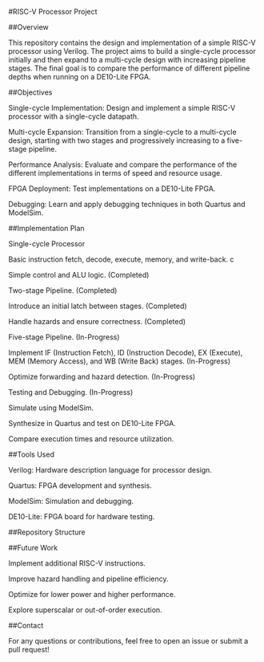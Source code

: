 #RISC-V Processor Project

##Overview

This repository contains the design and implementation of a simple RISC-V processor using Verilog. The project aims to build a single-cycle processor initially and then expand to a multi-cycle design with increasing pipeline stages. The final goal is to compare the performance of different pipeline depths when running on a DE10-Lite FPGA.

##Objectives

Single-cycle Implementation: Design and implement a simple RISC-V processor with a single-cycle datapath.

Multi-cycle Expansion: Transition from a single-cycle to a multi-cycle design, starting with two stages and progressively increasing to a five-stage pipeline.

Performance Analysis: Evaluate and compare the performance of the different implementations in terms of speed and resource usage.

FPGA Deployment: Test implementations on a DE10-Lite FPGA.

Debugging: Learn and apply debugging techniques in both Quartus and ModelSim.

##Implementation Plan

Single-cycle Processor

Basic instruction fetch, decode, execute, memory, and write-back. c

Simple control and ALU logic. (Completed)

Two-stage Pipeline. (Completed)

Introduce an initial latch between stages. (Completed)

Handle hazards and ensure correctness. (Completed)

Five-stage Pipeline. (In-Progress)

Implement IF (Instruction Fetch), ID (Instruction Decode), EX (Execute), MEM (Memory Access), and WB (Write Back) stages. (In-Progress)

Optimize forwarding and hazard detection. (In-Progress)

Testing and Debugging. (In-Progress)

Simulate using ModelSim.

Synthesize in Quartus and test on DE10-Lite FPGA.

Compare execution times and resource utilization.

##Tools Used

Verilog: Hardware description language for processor design.

Quartus: FPGA development and synthesis.

ModelSim: Simulation and debugging.

DE10-Lite: FPGA board for hardware testing.

##Repository Structure



##Future Work

Implement additional RISC-V instructions.

Improve hazard handling and pipeline efficiency.

Optimize for lower power and higher performance.

Explore superscalar or out-of-order execution.

##Contact

For any questions or contributions, feel free to open an issue or submit a pull request!
